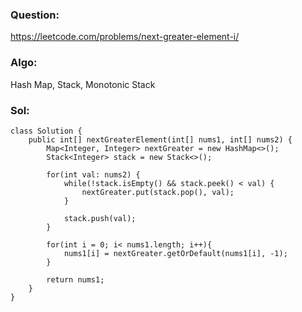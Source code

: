 ### Question:
https://leetcode.com/problems/next-greater-element-i/

### Algo:
Hash Map, Stack, Monotonic Stack

### Sol:
```
class Solution {
    public int[] nextGreaterElement(int[] nums1, int[] nums2) {
        Map<Integer, Integer> nextGreater = new HashMap<>();
        Stack<Integer> stack = new Stack<>();
        
        for(int val: nums2) {
            while(!stack.isEmpty() && stack.peek() < val) {
                nextGreater.put(stack.pop(), val);
            }
            
            stack.push(val);
        }
        
        for(int i = 0; i< nums1.length; i++){
            nums1[i] = nextGreater.getOrDefault(nums1[i], -1);
        }
        
        return nums1;
    }
}
```
